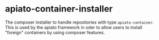 # apiato-container-installer
The composer installer to handle repositories with type `apiato-container`. This is used by the apiato framework in oder to allow users to install "foreign" containers by using composer features.
